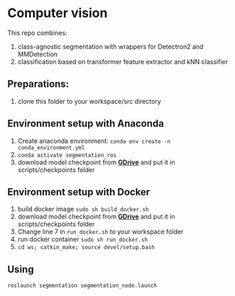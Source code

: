 # Computer vision
This repo combines: 
1. class-agnostic segmentation with wrappers for Detectron2 and MMDetection
2. classification based on transformer feature extractor and kNN classifier


## Preparations:
1. clone this folder to your workspace/src directory

## Environment setup with Anaconda
1. Create anaconda environment: ```conda env create -n conda_environment.yml```
2. ```conda activate segmentation_ros```
3. download model checkpoint from **[GDrive](https://drive.google.com/file/d/1mrNft0aeIqAggnsW2WRUrhQexIHl0shU/view?usp=sharing)** and put it in scripts/checkpoints folder

## Environment setup with Docker

1. build docker image ```sudo sh build_docker.sh```
2. download model checkpoint from **[GDrive](https://drive.google.com/file/d/1mrNft0aeIqAggnsW2WRUrhQexIHl0shU/view?usp=sharing)** and put it in scripts/checkpoints folder
3. Change line 7 in ```run_docker.sh``` to your workspace folder
4. run docker container ```sudo sh run_docker.sh```
5. ```cd ws; catkin_make; source devel/setup.bash```

## Using
```roslaunch segmentation segmentation_node.launch```
